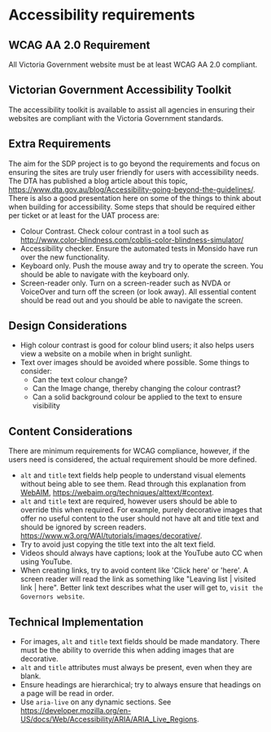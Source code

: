 # Accessibility requirements

## WCAG AA 2.0 Requirement
All Victoria Government website must be at least WCAG AA 2.0 compliant.

## Victorian Government Accessibility Toolkit
The accessibility toolkit is available to assist all agencies in ensuring their
websites are compliant with the Victoria Government standards.

## Extra Requirements
The aim for the SDP project is to go beyond the requirements and focus on
ensuring the sites are truly user friendly for users with accessibility needs.
The DTA has published a blog article about this topic,
https://www.dta.gov.au/blog/Accessibility-going-beyond-the-guidelines/. There is
also a good presentation here on some of the things to think about when building
for accessibility. Some steps that should be required either per ticket or at
least for the UAT process are:

- Colour Contrast. Check colour contrast in a tool such as
  http://www.color-blindness.com/coblis-color-blindness-simulator/
- Accessibility checker. Ensure the automated tests in Monsido have run over the
new functionality.
- Keyboard only. Push the mouse away and try to operate the screen. You should
be able to navigate with the keyboard only.
- Screen-reader only. Turn on a screen-reader such as NVDA or VoiceOver and turn
off the screen (or look away). All essential content should be read out and you
should be able to navigate the screen.

## Design Considerations
- High colour contrast is good for colour blind users; it also helps users view a website on a mobile when in bright sunlight.
- Text over images should be avoided where possible. Some things to consider:
    - Can the text colour change?
    - Can the Image change, thereby changing the colour contrast?
    - Can a solid background colour be applied to the text to ensure visibility
    
## Content Considerations
There are minimum requirements for WCAG compliance, however, if the users need
is considered, the actual requirement should be more defined.

- `alt` and `title` text fields help people to understand visual elements without
being able to see them. Read through this explanation from
[WebAIM](https://webaim.org/), https://webaim.org/techniques/alttext/#context. 
- `alt` and `title` text are required, however users should be able to override
 this when required. For example, purely decorative images that offer no useful
content to the user should not have alt and title text and should be ignored by
screen readers. https://www.w3.org/WAI/tutorials/images/decorative/.
- Try to avoid just copying the title text into the alt text field. 
- Videos should always have captions; look at the YouTube auto CC when using
YouTube.
- When creating links, try to avoid content like 'Click here' or 'here'. A
screen reader will read the link as something like "Leaving list | visited link
| here". Better link text describes what the user will get to, `visit the
Governors website`.

## Technical Implementation
- For images, `alt` and `title` text fields should be made mandatory. There must 
   be the ability to override this when adding images that are decorative.
- `alt` and `title` attributes must always be present, even when they are blank.
- Ensure headings are hierarchical; try to always ensure that headings on a page
will be read in order.
- Use `aria-live` on any dynamic sections. See
https://developer.mozilla.org/en-US/docs/Web/Accessibility/ARIA/ARIA_Live_Regions.
